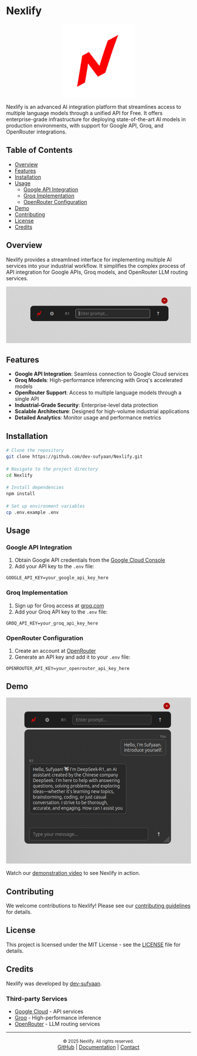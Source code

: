 # Nexlify

<p align="center">
  <img src="assets/images/nexlify-logo.png" alt="Nexlify Logo" width="200"/>
</p>

Nexlify is an advanced AI integration platform that streamlines access to multiple language models through a unified API for Free. It offers enterprise-grade infrastructure for deploying state-of-the-art AI models in production environments, with support for Google API, Groq, and OpenRouter integrations.

## Table of Contents

- [Overview](#overview)
- [Features](#features)
- [Installation](#installation)
- [Usage](#usage)
  - [Google API Integration](#google-api-integration)
  - [Groq Implementation](#groq-implementation)
  - [OpenRouter Configuration](#openrouter-configuration)
- [Demo](#demo)
- [Contributing](#contributing)
- [License](#license)
- [Credits](#credits)

## Overview

Nexlify provides a streamlined interface for implementing multiple AI services into your industrial workflow. It simplifies the complex process of API integration for Google APIs, Groq models, and OpenRouter LLM routing services.

![Nexlify Dashboard](assets/images/dashboard-screenshot.png)

## Features

- **Google API Integration**: Seamless connection to Google Cloud services
- **Groq Models**: High-performance inferencing with Groq's accelerated models
- **OpenRouter Support**: Access to multiple language models through a single API
- **Industrial-Grade Security**: Enterprise-level data protection
- **Scalable Architecture**: Designed for high-volume industrial applications
- **Detailed Analytics**: Monitor usage and performance metrics

## Installation

```bash
# Clone the repository
git clone https://github.com/dev-sufyaan/Nexlify.git

# Navigate to the project directory
cd Nexlify

# Install dependencies
npm install

# Set up environment variables
cp .env.example .env
```

## Usage

### Google API Integration

1. Obtain Google API credentials from the [Google Cloud Console](https://console.cloud.google.com/)
2. Add your API key to the `.env` file:

```
GOOGLE_API_KEY=your_google_api_key_here
```

### Groq Implementation

1. Sign up for Groq access at [groq.com](https://groq.com)
2. Add your Groq API key to the `.env` file:

```
GROQ_API_KEY=your_groq_api_key_here
```

### OpenRouter Configuration

1. Create an account at [OpenRouter](https://openrouter.ai)
2. Generate an API key and add it to your `.env` file:

```
OPENROUTER_API_KEY=your_openrouter_api_key_here
```

## Demo

<p align="center">
  <a href="https://www.youtube.com/@Dev-Sufyaan">
    <img src="assets/images/demo-thumbnail.png" alt="Nexlify Demo Video" width="600"/>
  </a>
</p>

Watch our [demonstration video](https://www.youtube.com/@Dev-Sufyaan) to see Nexlify in action.

## Contributing

We welcome contributions to Nexlify! Please see our [contributing guidelines](CONTRIBUTING.md) for details.

## License

This project is licensed under the MIT License - see the [LICENSE](LICENSE) file for details.

## Credits

Nexlify was developed by [dev-sufyaan](https://github.com/dev-sufyaan).

### Third-party Services

- [Google Cloud](https://cloud.google.com/) - API services
- [Groq](https://groq.com/) - High-performance inference
- [OpenRouter](https://openrouter.ai/) - LLM routing services

---

<p align="center">
  <small>© 2025 Nexlify. All rights reserved.</small><br>
  <a href="https://github.com/dev-sufyaan/Nexlify">GitHub</a> |
  <a href="www.sufyaan.tech">Documentation</a> |
  <a href="mailto:dev-sufyaan@gmail.com">Contact</a>
</p>

